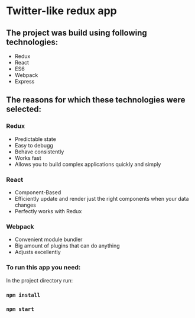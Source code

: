# Twitter-like redux app

## The project was build using following technologies:

* Redux
* React
* ES6
* Webpack
* Express

## The reasons for which these technologies were selected:

### Redux

* Predictable state 
* Easy to debugg
* Behave consistently
* Works fast
* Allows you to build complex applications quickly and simply

### React

* Component-Based
* Efficiently update and render just the right components when your data changes
* Perfectly works with Redux

### Webpack

* Convenient module bundler
* Big amount of plugins that can do anything
* Adjusts excellently

### To run this app you need:

In the project directory run:

### `npm install`

### `npm start`